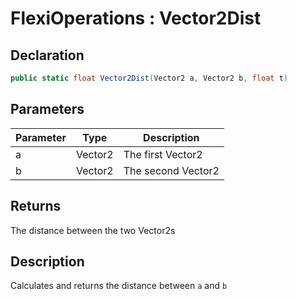 # FlexiOperations : Vector2Dist
## Declaration
```cs
public static float Vector2Dist(Vector2 a, Vector2 b, float t)
```

## Parameters
| Parameter | Type | Description |
| - | - | - |
| a | Vector2 | The first Vector2 |
| b | Vector2 | The second Vector2 |

## Returns
The distance between the two Vector2s

## Description
Calculates and returns the distance between `a` and `b`
